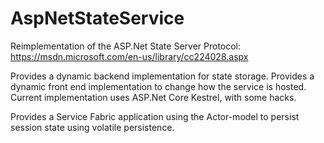 # AspNetStateService
Reimplementation of the ASP.Net State Server Protocol: https://msdn.microsoft.com/en-us/library/cc224028.aspx

Provides a dynamic backend implementation for state storage. Provides a dynamic front end implementation to change how the service is hosted. Current implementation uses ASP.Net Core Kestrel, with some hacks.

Provides a Service Fabric application using the Actor-model to persist session state using volatile persistence.

